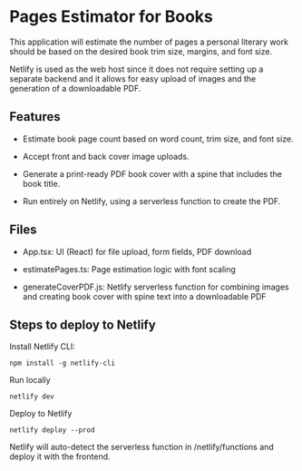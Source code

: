 # Pages Estimator for Books

This application will estimate the number of pages a personal literary work should be based on the desired book trim size, margins, and font size.

Netlify is used as the web host since it does not require setting up a separate backend and it allows for easy upload of images and the generation of a downloadable PDF.

## Features

- Estimate book page count based on word count, trim size, and font size.

- Accept front and back cover image uploads.

- Generate a print-ready PDF book cover with a spine that includes the book title.

- Run entirely on Netlify, using a serverless function to create the PDF.

## Files

- App.tsx: UI (React) for file upload, form fields, PDF download

- estimatePages.ts: Page estimation logic with font scaling

- generateCoverPDF.js: Netlify serverless function for combining images and creating book cover with spine text into a downloadable PDF

## Steps to deploy to Netlify

Install Netlify CLI: 

```
npm install -g netlify-cli
```

Run locally

```
netlify dev
```

Deploy to Netlify

```
netlify deploy --prod
```
Netlify will auto-detect the serverless function in /netlify/functions and deploy it with the frontend.
